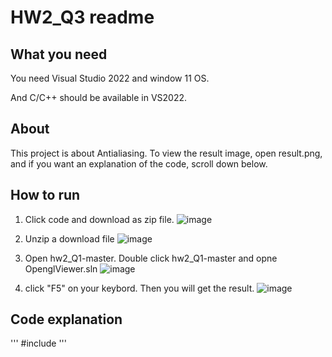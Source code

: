 # HW2_Q3 readme
## What you need
You need Visual Studio 2022 and window 11 OS.

And C/C++ should be available in VS2022.

## About
This project is about Antialiasing.
To view the result image, open result.png, 
and if you want an explanation of the code, scroll down below.

## How to run

1. Click code and download as zip file.
![image](https://github.com/user-attachments/assets/c8da34e7-1db2-47e6-a841-e0bd1dd7c911)

2. Unzip a download file
![image](https://github.com/user-attachments/assets/d7f66b32-37b6-41ca-a07a-a8ea596d7228)

3. Open hw2_Q1-master. Double click hw2_Q1-master and opne OpenglViewer.sln
![image](https://github.com/user-attachments/assets/0c2fa2b8-444e-46a4-8aee-49ec6ea07857)

4. click "F5" on your keybord. Then you will get the result.
![image](https://github.com/user-attachments/assets/b1b650f1-b991-4674-8759-d4e590195b9b)


## Code explanation
'''
#include <random>
'''
